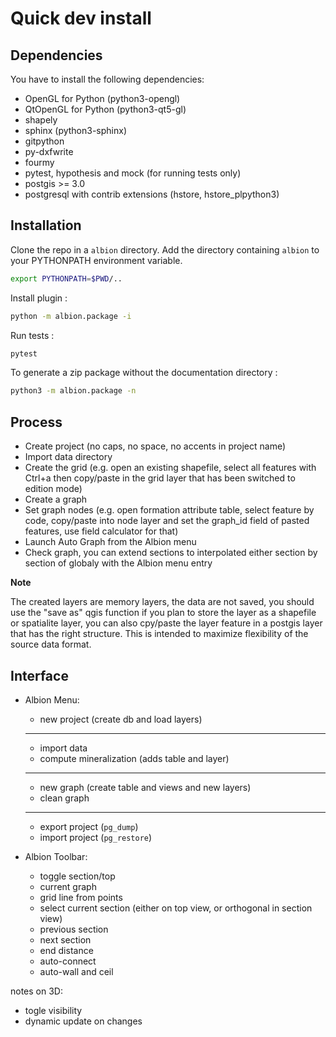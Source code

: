# Quick dev install

## Dependencies

You have to install the following dependencies:

- OpenGL for Python (python3-opengl)
- QtOpenGL for Python (python3-qt5-gl)
- shapely
- sphinx (python3-sphinx)
- gitpython
- py-dxfwrite
- fourmy
- pytest, hypothesis and mock (for running tests only)
- postgis >= 3.0
- postgresql with contrib extensions (hstore, hstore_plpython3)

## Installation

Clone the repo in a `albion` directory. Add the directory containing `albion` to your PYTHONPATH environment variable.

```sh
export PYTHONPATH=$PWD/..
```

Install plugin :

```sh
python -m albion.package -i
```

Run tests :

```sh
pytest
```

To generate a zip package without the documentation directory :

```sh
python3 -m albion.package -n
```

## Process

- Create project (no caps, no space, no accents in project name)
- Import data directory
- Create the grid (e.g. open an existing shapefile, select all features with Ctrl+a then copy/paste in the grid layer that has been switched to edition mode)
- Create a graph
- Set graph nodes (e.g. open formation attribute table, select feature by code, copy/paste into node layer and set the graph_id field of pasted features, use field calculator for that)
- Launch Auto Graph from the Albion menu
- Check graph, you can extend sections to interpolated either section by section of globaly with the Albion menu entry

**Note**

The created layers are memory layers, the data are not saved, you should use the "save as" qgis function if you plan to store the layer as a shapefile or spatialite layer, you can also cpy/paste the layer feature in a postgis layer that has the right structure. This is intended to maximize flexibility of the source data format.


## Interface

- Albion Menu:
    - new project (create db and load layers)
    - --
    - import data
    - compute mineralization (adds table and layer)
    - --
    - new graph (create table and views and new layers)
    - clean graph
    - --
    - export project (`pg_dump`)
    - import project (`pg_restore`)

- Albion Toolbar:
    - toggle section/top
    - current graph
    - grid line from points
    - select current section (either on top view, or orthogonal in section view)
    - previous section
    - next section
    - end distance
    - auto-connect
    - auto-wall and ceil

notes on 3D:
- togle visibility
- dynamic update on changes
